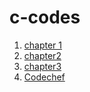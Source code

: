 # c-codes

1. [chapter 1](https://github.com/deepuguptacp/c-codes/tree/master/chapter1)
2. [chapter2](https://github.com/deepuguptacp/c-codes/tree/master/chapter2)
3. [chapter3](https://github.com/deepuguptacp/c-codes/tree/master/chapter3)
4. [Codechef](https://github.com/deepuguptacp/c-codes/tree/master/CodeChef)